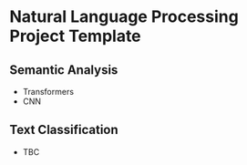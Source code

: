 # Natural Language Processing Project Template

## Semantic Analysis

- Transformers
- CNN

## Text Classification

- TBC
